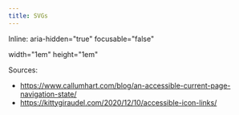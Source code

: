 ```yaml
---
title: SVGs
---
```


Inline:
aria-hidden="true"
focusable="false"

width="1em"
  height="1em"

Sources:
- https://www.callumhart.com/blog/an-accessible-current-page-navigation-state/
- https://kittygiraudel.com/2020/12/10/accessible-icon-links/